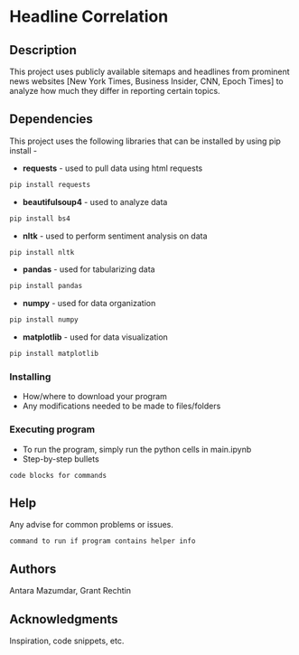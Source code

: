 # Headline Correlation
## Description

This project uses publicly available sitemaps and headlines from prominent news websites [New York Times, Business Insider, CNN, Epoch Times] to analyze how much they differ in reporting certain topics.


## Dependencies

This project uses the following libraries that can be installed by using pip install -
* **requests** - used to pull data using html requests
``` python
pip install requests
```
* **beautifulsoup4** - used to analyze data
``` python
pip install bs4
``` 
* **nltk** - used to perform sentiment analysis on data
``` python
pip install nltk
```
* **pandas** - used for tabularizing data
``` python
pip install pandas
```
* **numpy** - used for data organization
``` python
pip install numpy
```
* **matplotlib** - used for data visualization
``` python
pip install matplotlib
```

### Installing

* How/where to download your program
* Any modifications needed to be made to files/folders

### Executing program

* To run the program, simply run the python cells in main.ipynb
* Step-by-step bullets
```
code blocks for commands
```

## Help

Any advise for common problems or issues.
```
command to run if program contains helper info
```

## Authors

Antara Mazumdar, Grant Rechtin

## Acknowledgments

Inspiration, code snippets, etc.
